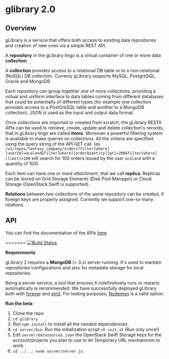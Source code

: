 # glibrary 2.0 

## Overview

gLibrary is a service that offers both access to existing data repositories and creation of new ones via a simple REST API.

A **repository** in the gLibrary lingo is a virtual container of one or more data **collection**. 

A **collection** provides access to a relational DB table or to a non-relational (NoSQL) DB collection. Currenly gLibrary supports MySQL, PostgreSQL, Oracle and MongoDB. 

Each repository can group together one of more collections, providing a virtual and uniform interface to data tables coming from different databases that could be potentially of different types (for example one collection provides access to a PostGreSQL table and another to a MongoDB collection). JSON is used as the input and output data format.

Once collections are imported or created from scratch, the gLibrary RESTA APIs can be used to retrieve, create, update and delete collection's records, that in gLibrary lingo are called **items**. Moreover a powerful filtering system is available to make queries on collections. All the criteria are specified using the query string of the API GET call. (ex `/v1/repos/fantasy_company/orders?filter[where][userId]=acaland&filter[where][orderQuantity][gt]=200&filter[where][limit]=100` will search for 100 orders issued by the user `acaland` with a quantity of 100)

Each item can have one or more *attachment*, that we call **replica**. Replicas can be stored on Grid Storage Elements (Disk Pool Manager) or Cloud Storage (OpenStack Swift is supported). 

**Relations** between two collections of the same repository can be created, if foreign keys are properly assigned. Currently we support one-to-many relations.

## API

You can find the documentation of the APIs [here](https://github.com/csgf/glibrary/blob/master/docs/glibrary2.md)



=======
[![Build Status](https://travis-ci.org/antoniodimariano/gLibrary2.0.svg?branch=master)](https://travis-ci.org/antoniodimariano/gLibrary2.0)

**Requirements**

gLibrary 2 requires a **MongoDB** (> 3.x) server running. It's used to mantain repositories'configurations and also for metadata storage for local repositories.

Being a server service, a tool that ensures it indefinetively runs or restarts automatically is recommended. We have successfully deployed gLibrary both with [forever](https://github.com/foreverjs/forever) and [pm2](https://github.com/Unitech/pm2). For testing purposes, [Nodemon](https://github.com/remy/nodemon) is a valid option.

**Run the beta**

1. Clone the repo
2. `cd glibrary`
3. Run `npm install` to install all the needed dependencies
4. `cd server/bin`. Run the initialization script `sh init.sh` (Run only once!) 
5. Edit `server/datasources.json` the OpenStack Swift Storage keys for the account/projects you plan to use to let Temporary URL mechaninsm to work
5. `cd ../..; node server/server.js`
